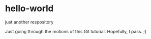 # hello-world
just another respository

Just going through the motions of this Git tutorial. 
Hopefully, I pass. 
;) 
